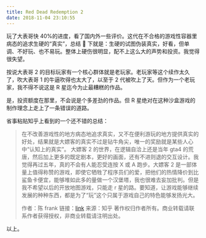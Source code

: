 ```yaml
---
title: Red Dead Redemption 2
date: 2018-11-04 23:10:55
---
```


玩了大表哥快 40%的进度，看了国内外一些评价。这代在不合格的游戏性容器里病态的追求生硬的“真实”，总结  下就是：生硬的试图伪装真实，好看，但单调、不好玩、也不易玩。整体上硬伤很明显，配不上这么大的声势和投资。我觉得很失望。

按说大表哥 2 的目标玩家有一个核心群体就是老玩家。老玩家等这个续作太久了，吹大表哥 1 的牛逼吹得也太大了，以至于 2 代被吹上了天。但作为一个老玩家，我不得不说这是 R 星迄今为止最糟糕的作品。

是，投资额度在那里，不会说是个多差劲的作品。但 R 星绝对在这种沙盒游戏的制作理念上走上了一条错误的道路。

省事粘贴知乎上看到的一个还不错的总结：

> 在不改善游戏性的地方病态地追求真实，又不在便利游玩的地方提供真实的好处，结果就是大嫖客的真实不过是钻牛角尖，唯一的奖励就是某些人心中“认知上的真实”。 大嫖客 2 的世界，在逻辑自洽上还是当年 gta4 的荒唐，然后加上更多的既定剧本，更好的画面，还有不进则退的交互设计。我觉得再过五年，真的不会有人能忍受连按 X 或 A 跑步。大嫖客 2 是一部体量上值得称赞的游戏，即使它牺牲了程序员们的爱，把他们的热情降价到比鲨鱼卡便宜，能够堆如此多的量做一个汉堡塔，我也很难去妄加批判。但是我不希望以后的开放地图游戏，只能走 r 星的路。要知道，让游戏能够继续发展的种种东西，都是为了“玩”这个只属于游戏自己的特色能够发扬光大。
>
> 作者：陈 frank
> 链接：[link](https://www.zhihu.com/question/300264120/answer/525156549)
> 来源：知乎
> 著作权归作者所有。商业转载请联系作者获得授权，非商业转载请注明出处。

以上。
